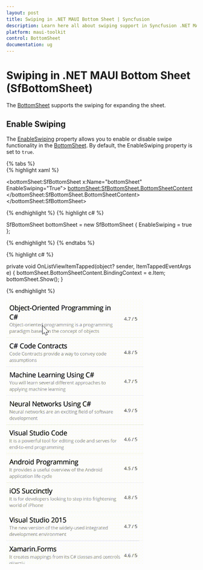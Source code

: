 ```yaml
---
layout: post
title: Swiping in .NET MAUI Bottom Sheet | Syncfusion
description: Learn here all about swiping support in Syncfusion .NET MAUI Bottom Sheet (SfBottomSheet) control and more.
platform: maui-toolkit
control: BottomSheet
documentation: ug
---
```

# Swiping in .NET MAUI Bottom Sheet (SfBottomSheet)

The [BottomSheet](https://help.syncfusion.com/cr/maui-toolkit/Syncfusion.Maui.Toolkit.BottomSheet.SfBottomSheet.html) supports the swiping for expanding the sheet. 

## Enable Swiping

The [EnableSwiping](https://help.syncfusion.com/cr/maui-toolkit/Syncfusion.Maui.Toolkit.BottomSheet.SfBottomSheet.html#Syncfusion_Maui_Toolkit_BottomSheet_SfBottomSheet_EnableSwiping) property allows you to enable or disable swipe functionality in the [BottomSheet](https://help.syncfusion.com/cr/maui-toolkit/Syncfusion.Maui.Toolkit.BottomSheet.SfBottomSheet.html). By default, the EnableSwiping property is set to `true`.

{% tabs %}	
{% highlight xaml %}

<bottomSheet:SfBottomSheet x:Name="bottomSheet" EnableSwiping="True">
    <bottomSheet:SfBottomSheet.BottomSheetContent>
        <!--Add your content here-->
    </bottomSheet:SfBottomSheet.BottomSheetContent>
</bottomSheet:SfBottomSheet>
	
{% endhighlight %}
{% highlight c# %}

SfBottomSheet bottomSheet = new SfBottomSheet
{
    EnableSwiping = true
};

{% endhighlight %}
{% endtabs %}

{% highlight c# %}

private void OnListViewItemTapped(object? sender, ItemTappedEventArgs e)
{
    bottomSheet.BottomSheetContent.BindingContext = e.Item;
    bottomSheet.Show();
}

{% endhighlight %}

![Swiping Image for BottomSheet](images/swiping.gif)